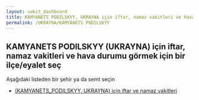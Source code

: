 ```yaml
---
layout: vakit_dashboard
title: KAMYANETS PODILSKYY, UKRAYNA için iftar, namaz vakitleri ve hava durumu - ilçe/eyalet seç
permalink: /UKRAYNA/KAMYANETS PODILSKYY
---
```


## KAMYANETS PODILSKYY (UKRAYNA) için iftar, namaz vakitleri ve hava durumu  görmek için bir ilçe/eyalet seç

Aşağıdaki listeden bir şehir ya da semt seçin

* [ (KAMYANETS_PODILSKYY, UKRAYNA) için iftar ve namaz vakitleri](/UKRAYNA/KAMYANETS_PODILSKYY/)

<script type="text/javascript">
  var GLOBAL_COUNTRY = 'UKRAYNA';
  var GLOBAL_CITY = 'KAMYANETS PODILSKYY';
  var GLOBAL_STATE = 'KAMYANETS PODILSKYY';
</script>
